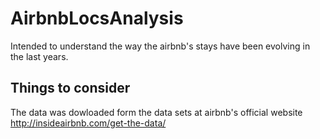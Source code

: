 # AirbnbLocsAnalysis
Intended to understand the way the airbnb's stays have been evolving in the last years.

## Things to consider
The data was dowloaded form the data sets at airbnb's official website
http://insideairbnb.com/get-the-data/

